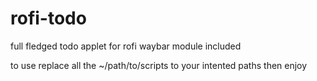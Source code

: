 # rofi-todo
 full fledged todo applet for rofi
waybar module included

to use
replace all the ~/path/to/scripts to your intented paths then
enjoy
